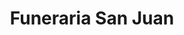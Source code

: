 ---
title: "Funeraria San Juan"
url: /santa-cruz/funeraria-san-juan/
shop: directores de funerarias
---